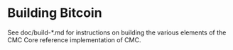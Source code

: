 Building Bitcoin
================

See doc/build-*.md for instructions on building the various
elements of the CMC Core reference implementation of CMC.
